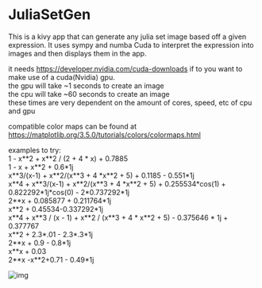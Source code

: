 # JuliaSetGen
This is a kivy app that can generate any julia set image based off a given expression.
It uses sympy and numba Cuda to interpret the expression into images and then displays them in the app.

it needs https://developer.nvidia.com/cuda-downloads if to you want to make use of a cuda(Nvidia) gpu.  
the gpu will take ~1 seconds to create an image  
the cpu will take ~60 seconds to create an image  
these times are very dependent on the amount of cores, speed, etc of cpu and gpu  

compatible color maps can be found at https://matplotlib.org/3.5.0/tutorials/colors/colormaps.html  

examples to try:  
1 - x\*\*2 + x\*\*2 / (2 + 4 \* x) + 0.7885  
1 - x + x\*\*2 + 0.6\*1j  
x\*\*3/(x-1) + x\*\*2/(x\*\*3 + 4 \*x\*\*2 + 5) + 0.1185 - 0.551\*1j  
x\*\*4 + x\*\*3/(x-1) + x\*\*2/(x\*\*3 + 4 \*x\*\*2 + 5) + 0.255534\*cos(1) + 0.822292\*1j\*cos(0) - 2\*0.737292\*1j  
2\*\*x + 0.085877 + 0.211764\*1j  
x\*\*2 + 0.45534-0.337292\*1j  
x\*\*4 + x\*\*3 / (x - 1) + x\*\*2 / (x\*\*3 + 4 \* x\*\*2 + 5) - 0.375646 \* 1j + 0.377767  
x\*\*2 + 2.3\*.01 - 2.3\*.3\*1j  
2\*\*x + 0.9 - 0.8\*1j  
x\*\*x + 0.03  
2\*\*x -x\*\*2+0.71 - 0.49\*1j  

![img](https://i.imgur.com/QLtjBcw.png)
